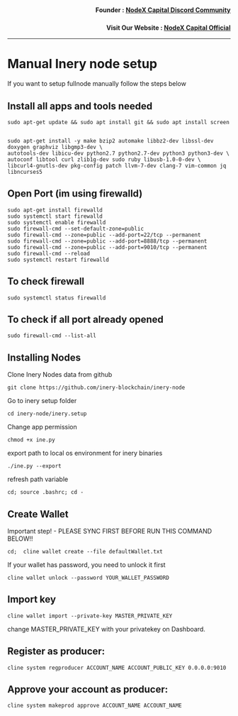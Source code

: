 <h3><p style="font-size:14px" align="right">Founder :
<a href="https://discord.gg/nodexcapital" target="_blank">NodeX Capital Discord Community</a></p></h3>
<h3><p style="font-size:14px" align="right">Visit Our Website :
<a href="https://discord.gg/nodexcapital" target="_blank">NodeX Capital Official</a></p></h3>
<hr>

# Manual Inery node setup
If you want to setup fullnode manually follow the steps below

## Install all apps and tools needed
```
sudo apt-get update && sudo apt install git && sudo apt install screen
```
```

sudo apt-get install -y make bzip2 automake libbz2-dev libssl-dev doxygen graphviz libgmp3-dev \
autotools-dev libicu-dev python2.7 python2.7-dev python3 python3-dev \
autoconf libtool curl zlib1g-dev sudo ruby libusb-1.0-0-dev \
libcurl4-gnutls-dev pkg-config patch llvm-7-dev clang-7 vim-common jq libncurses5
```
## Open Port (im using firewalld)
```
sudo apt-get install firewalld
sudo systemctl start firewalld
sudo systemctl enable firewalld
sudo firewall-cmd --set-default-zone=public
sudo firewall-cmd --zone=public --add-port=22/tcp --permanent
sudo firewall-cmd --zone=public --add-port=8888/tcp --permanent
sudo firewall-cmd --zone=public --add-port=9010/tcp --permanent
sudo firewall-cmd --reload
sudo systemctl restart firewalld
```

## To check firewall
```
sudo systemctl status firewalld
```
## To check if all port already opened
```
sudo firewall-cmd --list-all
```
 
## Installing Nodes

Clone Inery Nodes data from github
```
git clone https://github.com/inery-blockchain/inery-node
```
Go to inery setup folder
```
cd inery-node/inery.setup
```
Change app permission
```
chmod +x ine.py
```
export path to local os environment for inery binaries
```
./ine.py --export
```
refresh path variable
```
cd; source .bashrc; cd -
```

## Create Wallet
Important step! - PLEASE SYNC FIRST BEFORE RUN THIS COMMAND BELOW!!
```
cd;  cline wallet create --file defaultWallet.txt
```
If your wallet has password, you need to unlock it first
```
cline wallet unlock --password YOUR_WALLET_PASSWORD
```
## Import key 
```
cline wallet import --private-key MASTER_PRIVATE_KEY
```
change MASTER_PRIVATE_KEY with your privatekey on Dashboard.

## Register as producer:
```
cline system regproducer ACCOUNT_NAME ACCOUNT_PUBLIC_KEY 0.0.0.0:9010
```
## Approve your account as producer:
```
cline system makeprod approve ACCOUNT_NAME ACCOUNT_NAME
```
 
